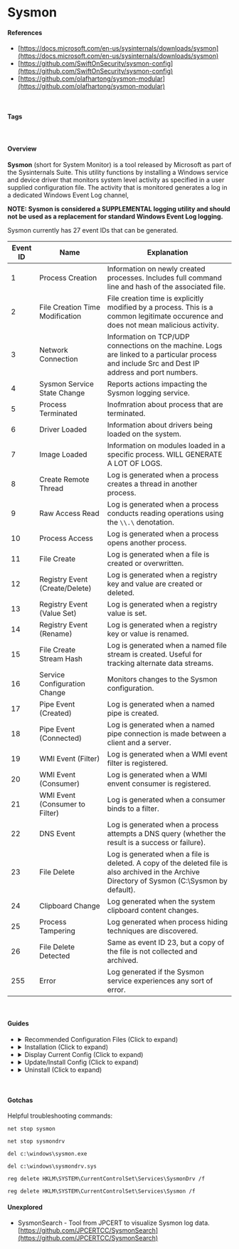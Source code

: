 <!---------------------------------------------------------------------------------
Copyright: (c) BLS OPS LLC.
This program is free software: you can redistribute it and/or modify
it under the terms of the GNU General Public License as published by
the Free Software Foundation, version 3.
This program is distributed in the hope that it will be useful,
but WITHOUT ANY WARRANTY; without even the implied warranty of
MERCHANTABILITY or FITNESS FOR A PARTICULAR PURPOSE. See the
GNU General Public License for more details.
You should have received a copy of the GNU General Public License
along with this program. If not, see <https://www.gnu.org/licenses/>.
--------------------------------------------------------------------------------->
# Sysmon

#### References

* [https://docs.microsoft.com/en-us/sysinternals/downloads/sysmon](https://docs.microsoft.com/en-us/sysinternals/downloads/sysmon)
* [https://github.com/SwiftOnSecurity/sysmon-config](https://github.com/SwiftOnSecurity/sysmon-config)
* [https://github.com/olafhartong/sysmon-modular](https://github.com/olafhartong/sysmon-modular)
<br>

#### Tags

<br>

#### Overview

**Sysmon** (short for System Monitor) is a tool released by Microsoft as part of the Sysinternals Suite. This utility functions by installing a Windows service and device driver that monitors system level activity as specified in a user supplied configuration file. The activity that is monitored generates a log in a dedicated Windows Event Log channel, 

**NOTE: Sysmon is considered a SUPPLEMENTAL logging utility and should not be used as a replacement for standard Windows Event Log logging.** 

Sysmon currently has 27 event IDs that can be generated. 

Event ID | Name | Explanation
---- | ---- | ----
1 | Process Creation | Information on newly created processes. Includes full command line and hash of the associated file.
2 | File Creation Time Modification | File creation time is explicitly modified by a process. This is a common legitimate occurence and does not mean malicious activity.
3 | Network Connection | Information on TCP/UDP connections on the machine. Logs are linked to a particular process and include Src and Dest IP address and port numbers.
4 | Sysmon Service State Change | Reports actions impacting the Sysmon logging service.
5 | Process Terminated | Inofmration about process that are terminated.
6 | Driver Loaded | Information about drivers being loaded on the system.  
7 | Image Loaded | Information on modules loaded in a specific process. WILL GENERATE A LOT OF LOGS.
8 | Create Remote Thread | Log is generated when a process creates a thread in another process.  
9 | Raw Access Read | Log is generated when a process conducts reading operations using the `\\.\` denotation. 
10 | Process Access | Log is generated when a process opens another process.
11 | File Create | Log is generated when a file is created or overwritten.  
12 | Registry Event (Create/Delete) | Log is generated when a registry key and value are created or deleted. 
13 | Registry Event (Value Set) | Log is generated when a registry value is set. 
14 | Registry Event (Rename) | Log is generated when a registry key or value is renamed. 
15 | File Create Stream Hash | Log is generated when a named file stream is created. Useful for tracking alternate data streams. 
16 | Service Configuration Change | Monitors changes to the Sysmon configuration. 
17 | Pipe Event (Created) | Log is generated when a named pipe is created. 
18 | Pipe Event (Connected) | Log is generated when a named pipe connection is made between a client and a server. 
19 | WMI Event (Filter) | Log is generated when a WMI event filter is registered. 
20 | WMI Event (Consumer) | Log is generated when a WMI envent consumer is registered.
21 | WMI Event (Consumer to Filter) | Log is generated when a consumer binds to a filter.  
22 | DNS Event | Log is generated when a process attempts a DNS query (whether the result is a success or failure). 
23 | File Delete | Log is generated when a file is deleted. A copy of the deleted file is also archived in the Archive Directory of Sysmon (C:\Sysmon by default). 
24 | Clipboard Change | Log generated when the system clipboard content changes. 
25 | Process Tampering | Log generated when process hiding techniques are discovered.  
26 | File Delete Detected | Same as event ID 23, but a copy of the file is not collected and archived. 
255 | Error | Log generated if the Sysmon service experiences any sort of error.  
<br>



#### Guides

* <details><summary>Recommended Configuration Files (Click to expand)</summary><p>

   * **SwiftOnSecurity** - Solid baseline that is well notated and attempts to limit the noise of known legitimate activities. Performs a series of log exclusions to whitelist large amounts of default Windows entries.
   [https://github.com/SwiftOnSecurity/sysmon-config](https://github.com/SwiftOnSecurity/sysmon-config)
   * **Sysmon Modular** - Sysmon events include a MITRE ATT&CK specific tag. Includes a script that can be used to generate a configuration file in an easier manner. 
   [https://github.com/olafhartong/sysmon-modular](https://github.com/olafhartong/sysmon-modular)

* <details><summary>Installation (Click to expand)</summary><p>
    
    *Must be executed from an administrative command line.*
    *No reboot required.*

    `sysmon.exe -i --accepteula`

    No logs will be generated until a configuration file is provided to the service. 
    
    Validate the service was installed successfully.

    `sc query Sysmon` 

* <details><summary>Display Current Config (Click to expand)</summary><p>
    
    *Must be executed from an administrative command line.*
    *No reboot required.*

    `sysmon.exe -c`

    Note the schema version being used:

    `sysmon.exe -? config`
 

* <details><summary>Update/Install Config (Click to expand)</summary><p>
    
    *Must be executed from an administrative command line.*
    *No reboot required.*

    `sysmon.exe -c [Config_path_and_name]`
 

* <details><summary>Uninstall (Click to expand)</summary><p>
    
    *Must be executed from an administrative command line.*

    `sysmon.exe -u [Optional: force]`
<br>

#### Gotchas

Helpful troubleshooting commands:

`net stop sysmon`

`net stop sysmondrv`

`del c:\windows\sysmon.exe`

`del c:\windows\sysmondrv.sys`

`reg delete HKLM\SYSTEM\CurrentControlSet\Services\SysmonDrv /f`

`reg delete HKLM\SYSTEM\CurrentControlSet\Services\Sysmon /f`
<br>

#### Unexplored

* SysmonSearch - Tool from JPCERT to visualize Sysmon log data. [https://github.com/JPCERTCC/SysmonSearch](https://github.com/JPCERTCC/SysmonSearch)


